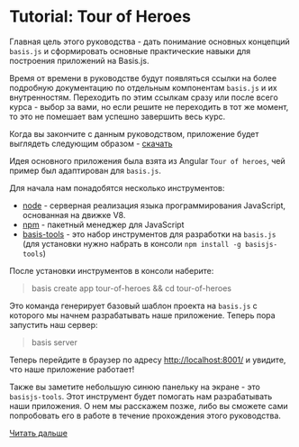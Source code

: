 # Tutorial: Tour of Heroes

Главная цель этого руководства - дать понимание основных концепций `basis.js` и сформировать основные практические навыки для построения приложений на Basis.js.

Время от времени в руководстве будут появляться ссылки на более подробную документацию по отдельным компонентам `basis.js` и их внутренностям. Переходить по этим ссылкам сразу или после всего курса - выбор за вами, но если решите не переходить в тот же момент, то это не помешает вам успешно завершить весь курс.

Когда вы закончите с данным руководством, приложение будет выглядеть следующим образом - [скачать](https://github.com/prostoandrei/basis-tour-of-heroes)

Идея основного приложения была взята из Angular `Tour of heroes`, чей пример был адаптирован для `basis.js`.

Для начала нам понадобятся несколько инструментов:

- [node](https://nodejs.org/en/) - серверная реализация языка программирования JavaScript, основанная на движке V8.
- [npm](https://www.npmjs.com/) - пакетный менеджер для JavaScript
- [basis-tools](https://github.com/basisjs/basisjs-tools) - это набор инструментов для разработки на `basis.js` (для установки нужно набрать в консоли `npm install -g basisjs-tools`)

После установки инструментов в консоли наберите:

> basis create app tour-of-heroes && cd tour-of-heroes

Это команда генерирует базовый шаблон проекта на `basis.js` с которого мы начнем разрабатывать наше приложение.
Теперь пора запустить наш сервер:

> basis server

Теперь перейдите в браузер по адресу [http://localhost:8001/](http://localhost:8001/) и увидите, что наше приложение работает!

Также вы заметите небольшую синюю панельку на экране - это `basisjs-tools`. Этот инструмент будет помогать нам разрабатывать наши приложения. О нем мы расскажем позже, либо вы сможете сами попробовать его в работе в течение прохождения этого руководства.

[Читать дальше](2_the_hero_editor.md)

